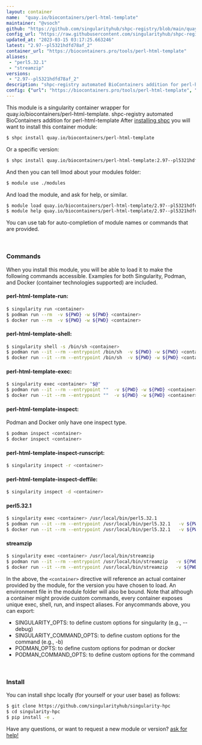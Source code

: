 ```yaml
---
layout: container
name:  "quay.io/biocontainers/perl-html-template"
maintainer: "@vsoch"
github: "https://github.com/singularityhub/shpc-registry/blob/main/quay.io/biocontainers/perl-html-template/container.yaml"
config_url: "https://raw.githubusercontent.com/singularityhub/shpc-registry/main/quay.io/biocontainers/perl-html-template/container.yaml"
updated_at: "2023-03-15 03:17:25.663246"
latest: "2.97--pl5321hdfd78af_2"
container_url: "https://biocontainers.pro/tools/perl-html-template"
aliases:
 - "perl5.32.1"
 - "streamzip"
versions:
 - "2.97--pl5321hdfd78af_2"
description: "shpc-registry automated BioContainers addition for perl-html-template"
config: {"url": "https://biocontainers.pro/tools/perl-html-template", "maintainer": "@vsoch", "description": "shpc-registry automated BioContainers addition for perl-html-template", "latest": {"2.97--pl5321hdfd78af_2": "sha256:63b320e14aed345c76aa6b9ad9801d906d265273625757cfa17ea57d54d19322"}, "tags": {"2.97--pl5321hdfd78af_2": "sha256:63b320e14aed345c76aa6b9ad9801d906d265273625757cfa17ea57d54d19322"}, "docker": "quay.io/biocontainers/perl-html-template", "aliases": {"perl5.32.1": "/usr/local/bin/perl5.32.1", "streamzip": "/usr/local/bin/streamzip"}}
---
```


This module is a singularity container wrapper for quay.io/biocontainers/perl-html-template.
shpc-registry automated BioContainers addition for perl-html-template
After [installing shpc](#install) you will want to install this container module:


```bash
$ shpc install quay.io/biocontainers/perl-html-template
```

Or a specific version:

```bash
$ shpc install quay.io/biocontainers/perl-html-template:2.97--pl5321hdfd78af_2
```

And then you can tell lmod about your modules folder:

```bash
$ module use ./modules
```

And load the module, and ask for help, or similar.

```bash
$ module load quay.io/biocontainers/perl-html-template/2.97--pl5321hdfd78af_2
$ module help quay.io/biocontainers/perl-html-template/2.97--pl5321hdfd78af_2
```

You can use tab for auto-completion of module names or commands that are provided.

<br>

### Commands

When you install this module, you will be able to load it to make the following commands accessible.
Examples for both Singularity, Podman, and Docker (container technologies supported) are included.

#### perl-html-template-run:

```bash
$ singularity run <container>
$ podman run --rm  -v ${PWD} -w ${PWD} <container>
$ docker run --rm  -v ${PWD} -w ${PWD} <container>
```

#### perl-html-template-shell:

```bash
$ singularity shell -s /bin/sh <container>
$ podman run --it --rm --entrypoint /bin/sh  -v ${PWD} -w ${PWD} <container>
$ docker run --it --rm --entrypoint /bin/sh  -v ${PWD} -w ${PWD} <container>
```

#### perl-html-template-exec:

```bash
$ singularity exec <container> "$@"
$ podman run --it --rm --entrypoint ""  -v ${PWD} -w ${PWD} <container> "$@"
$ docker run --it --rm --entrypoint ""  -v ${PWD} -w ${PWD} <container> "$@"
```

#### perl-html-template-inspect:

Podman and Docker only have one inspect type.

```bash
$ podman inspect <container>
$ docker inspect <container>
```

#### perl-html-template-inspect-runscript:

```bash
$ singularity inspect -r <container>
```

#### perl-html-template-inspect-deffile:

```bash
$ singularity inspect -d <container>
```


#### perl5.32.1

```bash
$ singularity exec <container> /usr/local/bin/perl5.32.1
$ podman run --it --rm --entrypoint /usr/local/bin/perl5.32.1   -v ${PWD} -w ${PWD} <container> -c " $@"
$ docker run --it --rm --entrypoint /usr/local/bin/perl5.32.1   -v ${PWD} -w ${PWD} <container> -c " $@"
```


#### streamzip

```bash
$ singularity exec <container> /usr/local/bin/streamzip
$ podman run --it --rm --entrypoint /usr/local/bin/streamzip   -v ${PWD} -w ${PWD} <container> -c " $@"
$ docker run --it --rm --entrypoint /usr/local/bin/streamzip   -v ${PWD} -w ${PWD} <container> -c " $@"
```



In the above, the `<container>` directive will reference an actual container provided
by the module, for the version you have chosen to load. An environment file in the
module folder will also be bound. Note that although a container
might provide custom commands, every container exposes unique exec, shell, run, and
inspect aliases. For anycommands above, you can export:

 - SINGULARITY_OPTS: to define custom options for singularity (e.g., --debug)
 - SINGULARITY_COMMAND_OPTS: to define custom options for the command (e.g., -b)
 - PODMAN_OPTS: to define custom options for podman or docker
 - PODMAN_COMMAND_OPTS: to define custom options for the command

<br>

### Install

You can install shpc locally (for yourself or your user base) as follows:

```bash
$ git clone https://github.com/singularityhub/singularity-hpc
$ cd singularity-hpc
$ pip install -e .
```

Have any questions, or want to request a new module or version? [ask for help!](https://github.com/singularityhub/singularity-hpc/issues)